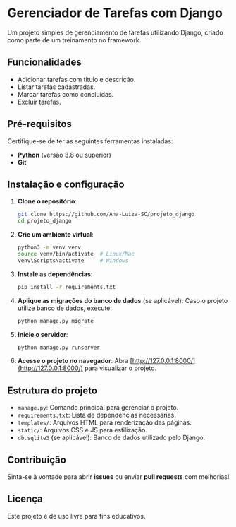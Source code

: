 # Gerenciador de Tarefas com Django

Um projeto simples de gerenciamento de tarefas utilizando Django, criado como parte de um treinamento no framework.

## Funcionalidades
- Adicionar tarefas com título e descrição.
- Listar tarefas cadastradas.
- Marcar tarefas como concluídas.
- Excluir tarefas.

## Pré-requisitos

Certifique-se de ter as seguintes ferramentas instaladas:
- **Python** (versão 3.8 ou superior)
- **Git**

## Instalação e configuração

1. **Clone o repositório**:
   ```bash
   git clone https://github.com/Ana-Luiza-SC/projeto_django
   cd projeto_django
   ```

2. **Crie um ambiente virtual**:
   ```bash
   python3 -m venv venv
   source venv/bin/activate  # Linux/Mac
   venv\Scripts\activate     # Windows
   ```

3. **Instale as dependências**:
   ```bash
   pip install -r requirements.txt
   ```

4. **Aplique as migrações do banco de dados** (se aplicável):
   Caso o projeto utilize banco de dados, execute:
   ```bash
   python manage.py migrate
   ```

5. **Inicie o servidor**:
   ```bash
   python manage.py runserver
   ```

6. **Acesse o projeto no navegador**:
   Abra [http://127.0.0.1:8000/](http://127.0.0.1:8000/) para visualizar o projeto.

## Estrutura do projeto
- `manage.py`: Comando principal para gerenciar o projeto.
- `requirements.txt`: Lista de dependências necessárias.
- `templates/`: Arquivos HTML para renderização das páginas.
- `static/`: Arquivos CSS e JS para estilização.
- `db.sqlite3` (se aplicável): Banco de dados utilizado pelo Django.

## Contribuição

Sinta-se à vontade para abrir **issues** ou enviar **pull requests** com melhorias!

## Licença

Este projeto é de uso livre para fins educativos.
